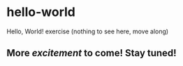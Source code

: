 # hello-world
Hello, World! exercise (nothing to see here, move along)
## More *excitement* to come! Stay tuned!
